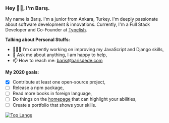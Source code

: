 ### Hey 👋🏽, I'm Barış.

My name is Barış. I'm a junior from Ankara, Turkey. I'm deeply passionate about software development & innovations. Currently, I'm a Full Stack Developer and Co-Founder at [Typelish](https://typelish.com/).

**Talking about Personal Stuffs:**

- 👨🏽‍💻 I’m currently working on improving my JavaScript and Django skills,
- 💬 Ask me about anything, I am happy to help,
- 📫 How to reach me: [baris@barisdede.com](mailto:baris@barisdede.com)

**My 2020 goals:**

- [x] Contribute at least one open-source project,
- [ ] Release a npm package,
- [ ] Read more books in foreign language,
- [ ] Do things on the [homepage](https://barisdede.com) that can highlight your abilities,
- [ ] Create a portfolio that shows your skills.

[![Top Langs](https://github-readme-stats.vercel.app/api/top-langs/?username=baris5d&layout=compact)](https://github.com/baris5d/github-readme-stats)
